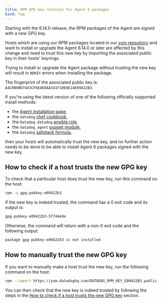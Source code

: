 ```yaml
---
title: RPM GPG key rotation for Agent 6 packages
kind: faq
---
```


Starting with the 6.14.0 release, the RPM packages of the Agent are signed with a new GPG key.

Hosts which are using our RPM packages located in our [yum repository][1] and want to install or upgrade the Agent 6.14.0 or later are affected by this change and need to trust this new key by importing the associated public key in their hosts' keyrings.

Trying to install or upgrade the Agent package without trusting the new key will result in `NOKEY` errors when installing the package.

The fingerprint of the associated public key is: `A4C0B90D7443CF6E4E8AA341F1068E14E09422B3`.

If you're using the latest version of one of the following officially supported install methods:
* the [Agent installation page][2],
* the `datadog` [chef cookbook][3],
* the `Datadog.datadog` [ansible role][4],
* the `datadog_agent` [puppet module][5],
* the `datadog` [saltstack formula][6],

then your hosts will automatically trust the new key, and no further action needs to be done to be able to install Agent 6 packages signed with the new key.

## How to check if a host trusts the new GPG key

To check that a particular host does trust the new key, run this command on the host:
```bash
rpm -q gpg-pubkey-e09422b3
```

If the new key is indeed trusted, the command has a 0 exit code and its output is:
```bash
gpg-pubkey-e09422b3-57744e9e
```

Otherwise, the command will return with a non-0 exit code and the following output:
```bash
package gpg-pubkey-e09422b3 is not installed
```

## How to manually trust the new GPG key

If you want to manually make a host trust the new key, run the following command on the host:

```bash
rpm --import https://yum.datadoghq.com/DATADOG_RPM_KEY_E09422B3.public
```

You can then check that the new key is indeed trusted by following the steps in the [How to check if a host trusts the new GPG key](#how-to-check-if-a-host-trusts-the-new-GPG-key) section.

[1]: https://yum.datadoghq.com/
[2]: https://app.datadoghq.com/account/settings#agent
[3]: https://github.com/DataDog/chef-datadog
[4]: https://github.com/DataDog/ansible-datadog
[5]: https://github.com/DataDog/puppet-datadog-agent
[6]: https://github.com/DataDog/datadog-formula
